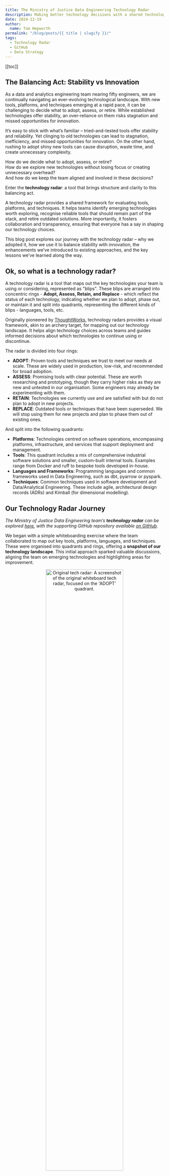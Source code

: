 ```yaml
---
title: The Ministry of Justice Data Engineering Technology Radar
description: Making better technology decisions with a shared technology radar.
date: 2024-12-19
author:
  name: Tom Hepworth
permalink: "/blog/posts/{{ title | slugify }}/"
tags:
  - Technology Radar
  - GitHub
  - Data Strategy
---
```


[[toc]]

## The Balancing Act: Stability vs Innovation

As a data and analytics engineering team nearing fifty engineers, we are continually navigating an ever-evolving technological landscape. With new tools, platforms, and techniques emerging at a rapid pace, it can be challenging to decide what to adopt, assess, or retire. While established technologies offer stability, an over-reliance on them risks stagnation and missed opportunities for innovation.

It’s easy to stick with what’s familiar – tried-and-tested tools offer stability and reliability. Yet clinging to old technologies can lead to stagnation, inefficiency, and missed opportunities for innovation. On the other hand, rushing to adopt shiny new tools can cause disruption, waste time, and create unnecessary complexity.

How do we decide what to adopt, assess, or retire? <br>
How do we explore new technologies without losing focus or creating unnecessary overhead? <br>
And how do we keep the team aligned and involved in these decisions? <br>

Enter the **technology radar**: a tool that brings structure and clarity to this balancing act.

A technology radar provides a shared framework for evaluating tools, platforms, and techniques. It helps teams identify emerging technologies worth exploring, recognise reliable tools that should remain part of the stack, and retire outdated solutions. More importantly, it fosters collaboration and transparency, ensuring that everyone has a say in shaping our technology choices.

This blog post explores our journey with the technology radar – why we adopted it, how we use it to balance stability with innovation, the enhancements we’ve introduced to existing approaches, and the key lessons we’ve learned along the way.

## Ok, so what is a technology radar?

A technology radar is a tool that maps out the key technologies your team is using or considering, represented as "blips". These blips are arranged into concentric rings - **Adopt, Assess, Retain, and Replace** - which reflect the status of each technology, indicating whether we plan to adopt, phase out, or maintain it and split into quadrants, representing the different kinds of blips - languages, tools, etc.

Originally pioneered by [ThoughtWorks](https://www.thoughtworks.com/radar), technology radars provides a visual framework, akin to an archery target, for mapping out our technology landscape. It helps align technology choices across teams and guides informed decisions about which technologies to continue using or discontinue.

The radar is divided into four rings:
- **ADOPT**: Proven tools and techniques we trust to meet our needs at scale. These are widely used in production, low-risk, and recommended for broad adoption.
- **ASSESS**: Promising tools with clear potential. These are worth researching and prototyping, though they carry higher risks as they are new and untested in our organisation. Some engineers may already be experimenting with them.
- **RETAIN**: Technologies we currently use and are satisfied with but do not plan to adopt in new projects.
- **REPLACE**: Outdated tools or techniques that have been superseded. We will stop using them for new projects and plan to phase them out of existing ones.

And split into the following quadrants:
- **Platforms**: Technologies centred on software operations, encompassing platforms, infrastructure, and services that support deployment and management.
- **Tools**: This quadrant includes a mix of comprehensive industrial software solutions and smaller, custom-built internal tools. Examples range from Docker and ruff to bespoke tools developed in-house.
- **Languages and Frameworks**: Programming languages and common frameworks used in Data Engineering, such as dbt, pyarrow or pyspark.
- **Techniques**: Common techniques used in software development and Data/Analytical Engineering. These include agile, architectural design records (ADRs) and Kimball (for dimensional modelling).

## Our Technology Radar Journey

_The Ministry of Justice Data Engineering team’s **technology radar** can be explored [here](https://moj-analytical-services.github.io/data-and-analytics-engineering-tech-radar/), with the supporting GitHub repository available [on GitHub](https://github.com/moj-analytical-services/data-and-analytics-engineering-tech-radar)._

We began with a simple whiteboarding exercise where the team collaborated to map out key tools, platforms, languages, and techniques. These were organised into quadrants and rings, offering a **snapshot of our technology landscape**. This initial approach sparked valuable discussions, aligning the team on emerging technologies and highlighting areas for improvement.

<div style="text-align:center;">
    <img
        src="https://raw.githubusercontent.com/ministryofjustice/data-and-analytics-engineering/refs/heads/main/src/content/blog/posts/images/tech-radar/whiteboard_radar.png"
        alt="Original tech radar: A screenshot of the original whiteboard tech radar, focused on the 'ADOPT' quadrant."
        style="width: 70%; height: auto;">
</div>

### Wins and Challenges of the First Radar
Our initial radar provided several immediate benefits:
- A **shared understanding** of the technologies we use, their purpose, and potential future direction.
- **Improved engagement**: Team members had a platform to contribute ideas, raising awareness of our tools and techniques.
- A **clear visual overview** of our tech landscape, fostering alignment across the team.

However, the approach had clear limitations:
- **Manual maintenance**: Updating the radar was time-consuming and prone to becoming outdated.
- **Limited collaboration**: Contributions were limited to in-person meetings, restricting remote or asynchronous participation.
- **No historical record**: We couldn’t easily track changes, the rationale behind decisions, or the timeline of updates.

### From Whiteboard to Webpage: Adopting an Open-Source Solution
In 2020, Zalando open-sourced their JavaScript-based [technology radar](https://github.com/zalando/tech-radar), providing a dynamic alternative. Their radar uses a central JSON file to define each **blip**—including its name, quadrant, ring, and date—which automatically populates the visual radar. This approach tackled the core challenges of manual updates and static visuals.

We adopted Zalando’s radar as our foundation and built on it to better suit our needs. By integrating with **GitHub Discussions**, we introduced a streamlined way to propose, discuss, and update blips. This not only maintained a transparent historical record but also allowed for asynchronous collaboration—crucial for a remote-friendly, hybrid-working environment.

## Integrations with GitHub

As a team, we’ve steadily consolidated our processes within **GitHub**, creating a unified environment for development, collaboration, and decision-making (see our blog post on [*GitHub as a One-Stop Shop*](https://ministryofjustice.github.io/data-and-analytics-engineering/blog/posts/github-as-a-one-stop-shop/) for more details). Naturally, we explored GitHub as a solution for managing our technology radar and found ways to enhance its functionality.

### Leveraging GitHub Discussions
After some experimentation, we adopted **GitHub Discussions** as the backbone for creating and managing blips. Each discussion corresponds to a blip and includes:
- **Title**: The name of the blip.
- **Labels**: To indicate its status—Adopt, Assess, Retain, or Replace.
- **Categories**: To classify the blip as a language, platform, tool, or technique.

Team members vote on blip status using an emoji-based system (a creative workaround for GitHub’s limited emoji set):
1. **ADOPT** 🚀
2. **ASSESS** 👍
3. **RETAIN** 😄
4. **REPLACE** 😦
5. **PAUSE** 👀

Following the voting process, discussions serve as open forums for team members to share insights, feedback, and concerns, creating a rich collaborative history for each blip.

<div style="text-align:center;">
    <img
        src="https://raw.githubusercontent.com/ministryofjustice/data-and-analytics-engineering/refs/heads/main/src/content/blog/posts/images/tech-radar/black-tech-radar-discussion.png"
        alt="A screenshot of one of the GitHub Discussions used to populate the tech radar."
        style="width: 70%; height: auto;">
</div>

### Benefits of GitHub Integrations

Integrating GitHub with our technology radar has delivered significant improvements:

- **Centralised discussions**: GitHub Discussions provide a single, searchable space for all conversations and decisions about the radar. This makes it easy to revisit past choices, understand their rationale, and maintain a transparent decision history.
- **Automated updates**: By using [GitHub’s GraphQL API](https://docs.github.com/en/graphql/overview/about-the-graphql-api), we’ve automated the process of extracting blip data to update the radar. This has drastically reduced manual effort, allowing us to refresh the radar regularly with minimal overhead. Previously, updating required hours of engineering time to organise whiteboarding sessions and implement changes.
- **Streamlined blip management**: Each blip now links directly to its corresponding discussion thread, creating a clear audit trail of decisions. Additionally, we can track the number of blips across rings, a previously laborious task. Before integration, the radar had grown to **140 blips for Data Engineering alone**, making it unwieldy to manage. With better oversight, we now maintain a focused and manageable **110 blips** across both Data Engineering and Analytical Engineering, aligning more effectively with our 50-person team.
- **Asynchronous collaboration**: Team members can propose, discuss, and vote on blips at their convenience, enabling contributions from remote and hybrid staff. This flexibility ensures that everyone has a say, regardless of their location or working hours.

By enhancing Zalando’s open-source radar with GitHub integrations, we transformed it into a living, collaborative tool that evolves with our team. It not only simplifies maintenance but also ensures that our technology choices remain transparent, well-documented, and adaptable.

<hr>

## From Enhancements to Insights: Our Recent Radar Refresh

With our technology radar now integrated into GitHub, we’ve transformed it into a collaborative, dynamic tool that simplifies maintenance, fosters transparency, and supports asynchronous teamwork. These innovations have enabled us to keep the radar relevant and accessible, while maintaining a clear record of our technology decisions.

This improved agility came into play during our most recent radar refresh. We brought together around **thirty Data and Analytics Engineers** for a team-wide review of the existing blips. To streamline the process, we divided into focused groups, each led by an engineer, to assess a specific quadrant of the radar.

The result was not just an updated radar but also a clearer reflection of our evolving work. The introduction of the **Analytical Engineering function** has broadened the diversity of tools and techniques we use, increasing the number of blips.

Here are the most notable changes from our latest review:

---

### 🔼 Climbers
These tools have proven their value, gaining maturity and broader adoption, which has earned them a move to the **Adopt** ring.

- **dbt-core**
  `dbt-core` has been a cornerstone of our Data Engineering stack for some time. Its recent move from the **Assess** ring to **Adopt** reflects its growing maturity and our increased confidence in its capabilities. We now have a dedicated team overseeing its internal implementation, and its usage continues to expand across projects.

- **ruff**
  Since our initial review in 2021, `ruff` has rapidly gained traction within the Python community. Its performance and simplicity have made it a reliable choice, leading us to move it from the **Assess** ring to **Adopt**.

---

### 🔽 Fallers
These tools have fallen out of favour due to limitations, inefficiencies, or the emergence of better alternatives.

- **AWS Glue**
  Previously an essential part of our Data Engineering stack, **AWS Glue** has moved from **Adopt** to **Replace**. We found it to be less reliable, harder to debug, and more costly than newer solutions. We have successfully transitioned to a combination of **dbt** and **Athena**, which offer greater cost efficiency and reliability.

- **Jira/Confluence**
  Once a mainstay of our project management processes, Jira and Confluence have moved from **Adopt** to **Replace**. While still used in parts of the organisation, we are exploring more streamlined alternatives that consolidate our tools and better meet our evolving needs.

- **Internal tools**
  Older tools like `dataengineeringutils3` and `etl-manager`, developed internally many years ago, are no longer actively maintained or widely used. These tools have now been moved to the **Replace** ring as we prioritise phasing them out in favour of modern, open-source solutions to reduce technical debt and simplify our workflows.

---

### ⭐ New Entries
New technologies and tools have entered the radar as we expand our capabilities and refine our workflows.

- **AWS Bedrock**
  [Details to be added]

- **dbt-core and SQLMesh**
  As part of our commitment to improving our `dbt-core` workflows, we’ve added tools like `dbt-codegen` and `dbt-audit-helper` to enhance collaboration, automation, and project management. Additionally, we are exploring **SQLMesh** to improve versioning and testing capabilities for our SQL-based workflows.

---

These changes highlight our continued focus on balancing **stability** with **innovation**, ensuring our toolkit remains efficient, scalable, and fit for purpose. Each update reflects careful consideration of what works, what doesn’t, and where we can improve to meet the evolving demands of our team and organisation.


## Continuing the Journey: What’s Next for Our Radar?

Our second-generation technology radar provides a more functional, automated way to coordinate technology choices across our teams. However, there’s still room for improvement as we look to make the radar even more effective and sustainable.

### Annual Updates and Team Engagement
We plan to refresh the radar annually during a dedicated team day. This serves as both a valuable team-building exercise and an opportunity for everyone—including junior team members—to contribute to shaping our technology strategy.

### Key Areas for Improvement
While the radar has already delivered significant value, several challenges remain that we’re actively addressing:
- **Automated CI for blip updates**: Although the radar integrates seamlessly with GitHub, we aim to further streamline the process with automated continuous integration workflows for updating blips.
- **Improved labelling and filtering**: The introduction of an Analytical Engineering function has increased the number of blips. To maintain clarity and usability, we are exploring ways to filter and categorise blips more effectively, ensuring the radar remains accessible and relevant across professions.
- **Maintaining relevance**: As a revived tool, ensuring the radar actively supports decision-making processes is key. We will continue to evaluate its adoption and explore ways to integrate it further into our day-to-day workflows.

### Exploring Future Innovations
We’re also considering enhancements inspired by other open-source solutions. In particular, we’re exploring features from the [AOE technology radar](https://www.aoe.com/techradar/) in collaboration with one of our Ministry of Justice software teams. The AOE radar offers capabilities such as integrated summaries, detailed histories for each blip, and a refreshed user interface. These improvements could bring further clarity, context, and usability to our radar, ensuring it continues to evolve alongside our team’s needs.

By addressing these areas, we aim to keep the radar as a living, adaptable tool that not only reflects our technology landscape but actively drives better decision-making and collaboration across our teams.

## Conclusion

Our technology radar has transformed the way we evaluate, adopt, and manage tools and technologies within the Ministry of Justice Data Engineering team. What began as a simple whiteboarding exercise has evolved into a dynamic, automated solution integrated with GitHub, enabling transparent, collaborative, and asynchronous decision-making. By enhancing Zalando’s open-source radar with our own innovations, we’ve created a living tool that reflects both the stability we rely on and the innovation we strive for.

As we look ahead, we remain committed to refining and scaling the radar. From automating updates via continuous integrations to improving blip organisation, we aim to ensure the radar stays relevant and actively supports our decision-making processes. With contributions from across the team, the radar will continue to adapt and grow, helping us strike the right balance between stability and innovation in an ever-evolving technology landscape.

<hr>

## Acknowledgements

I would like to thank the following people for their help with this blog post:

- [Soumaya Mauthoor](https://github.com/SoumayaMauthoorMOJ) for both her invaluable feedback and her tireless work setting up our modernised radar.
- [Damilola Oyebade](https://github.com/dami-moj) and [Murad Ali](https://github.com/murad-ali-MoJ) for all of their work updating the radar and running the refresh session.
- [Francesca Von Braun-Bates](https://github.com/vonbraunbates) for all of her feedback and guidance.

